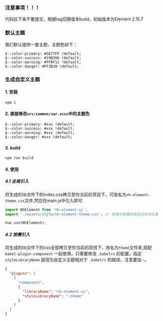 ### 注意事项！！！
代码拉下来不要提交，根据tag切换版本build，初始版本为Element 2.15.7

### 默认主题
我们默认提供一套主题，主题色如下：
```
$--color-primary: #1677FF !default;
$--color-success: #19B366 !default;
$--color-warning: #FFBF11 !default;
$--color-danger: #FF3B30 !default;
```

### 生成自定义主题
#### 1. 安装
```shell
npm i
```
#### 2. 直接修改`src/common/var.scss`中的主题色
```
$--color-primary: #xxx !default;
$--color-success: #xxx !default;
$--color-warning: #xxx !default;
$--color-danger: #xxx !default;
```
#### 3. build
```shell
npm run build
```
#### 4. 使用
##### 4.1 全局引入
将生成的lib文件下的index.css拷贝至你当前的项目下，可改名为`nh-element-theme.css`文件,然后在main.js中引入即可
```js
import NhElement from 'nh-element-ui';
import './assets/style/nh-element-theme.css'; // 或者你放置的其他文件夹位置

Vue.use(NhElement);
```
##### 4.2 按需引入
将生成的lib文件下的css全部拷贝至你当前的项目下，改名为`theme`文件夹,搭配 `babel-plugin-component` 一起使用，只需要修改 `.babelrc` 的配置，指定 `styleLibraryName` 路径为自定义主题相对于 `.babelrc` 的路径，注意要加 `~`。
```json
{
  "plugins": [
    [
      "component",
      {
        "libraryName": "nh-element-ui",
        "styleLibraryName": "~theme"
      }
    ]
  ]
}
```